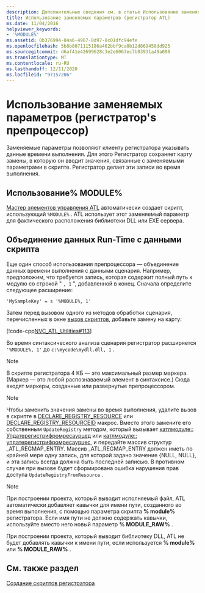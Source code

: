 ```yaml
---
description: Дополнительные сведения см. в статье Использование заменяемых параметров (регистратор&#39;s препроцессор).
title: Использование заменяемых параметров (регистратор ATL)
ms.date: 11/04/2016
helpviewer_keywords:
- '%MODULE%'
ms.assetid: 0b376994-84a6-4967-8d97-8c01dfc94efe
ms.openlocfilehash: 5b8b8071115186a462bbf9ca0b12d869458dd925
ms.sourcegitcommit: d6af41e42699628c3e2e6063ec7b03931a49a098
ms.translationtype: MT
ms.contentlocale: ru-RU
ms.lasthandoff: 12/11/2020
ms.locfileid: "97157206"
---
```

# <a name="using-replaceable-parameters-the-registrar39s-preprocessor"></a>Использование заменяемых параметров (регистратор&#39;s препроцессор)

Заменяемые параметры позволяют клиенту регистратора указывать данные времени выполнения. Для этого Регистратор сохраняет карту замены, в которую он вводит значения, связанные с заменяемыми параметрами в скрипте. Регистратор делает эти записи во время выполнения.

## <a name="using-module"></a><a name="_atl_using_.25.module.25"></a> Использование% MODULE%

[Мастер элементов управления ATL](../atl/reference/atl-control-wizard.md) автоматически создает скрипт, использующий `%MODULE%` . ATL использует этот заменяемый параметр для фактического расположения библиотеки DLL или EXE сервера.

## <a name="concatenating-run-time-data-with-script-data"></a>Объединение данных Run-Time с данными скрипта

Еще один способ использования препроцессора — объединение данных времени выполнения с данными сценария. Например, предположим, что требуется запись, которая содержит полный путь к модулю со строкой " `, 1` ", добавленной в конец. Сначала определите следующее расширение:

```rgs
'MySampleKey' = s '%MODULE%, 1'
```

Затем перед вызовом одного из методов обработки сценария, перечисленных в окне [вызов скриптов](../atl/invoking-scripts.md), добавьте замену на карту:

[!code-cpp[NVC_ATL_Utilities#113](../atl/codesnippet/cpp/using-replaceable-parameters-the-registrar-s-preprocessor_1.cpp)]

Во время синтаксического анализа сценария регистратор расширяется `'%MODULE%, 1'` до `c:\mycode\mydll.dll, 1` .

> [!NOTE]
> В скрипте регистратора 4 КБ — это максимальный размер маркера. (Маркер — это любой распознаваемый элемент в синтаксисе.) Сюда входят маркеры, созданные или развернутые препроцессором.

> [!NOTE]
> Чтобы заменить значения замены во время выполнения, удалите вызов в скрипте в [DECLARE_REGISTRY_RESOURCE](../atl/reference/registry-macros.md#declare_registry_resource) или [DECLARE_REGISTRY_RESOURCEID](../atl/reference/registry-macros.md#declare_registry_resourceid) макрос. Вместо этого замените его собственным `UpdateRegistry` методом, который вызывает [катлмодуле:: Упдатерегистрифромресаурцед](../atl/reference/catlmodule-class.md#updateregistryfromresourced) или [катлмодуле:: упдатерегистрифромресаурцес](../atl/reference/catlmodule-class.md#updateregistryfromresources), и передайте массив структур _ATL_REGMAP_ENTRY. Массив _ATL_REGMAP_ENTRY должен иметь по крайней мере одну запись, для которой задано значение {NULL, NULL}, и эта запись всегда должна быть последней записью. В противном случае при вызове будет сформирована ошибка нарушения прав доступа `UpdateRegistryFromResource` .

> [!NOTE]
> При построении проекта, который выводит исполняемый файл, ATL автоматически добавляет кавычки для имени пути, созданного во время выполнения, с помощью параметра скрипта **% module%** регистратора. Если имя пути не должно содержать кавычки, используйте вместо него новый параметр **% MODULE_RAW%** .
>
> При построении проекта, который выводит библиотеку DLL, ATL не будет добавлять кавычки к имени пути, если используется **% module%** или **% MODULE_RAW%** .

## <a name="see-also"></a>См. также раздел

[Создание скриптов регистратора](../atl/creating-registrar-scripts.md)

